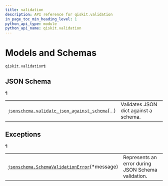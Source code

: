 ```yaml
---
title: validation
description: API reference for qiskit.validation
in_page_toc_min_heading_level: 1
python_api_type: module
python_api_name: qiskit.validation
---
```


<span id="module-qiskit.validation" />

<span id="qiskit-validation" />

# Models and Schemas

<span id="module-qiskit.validation" />

`qiskit.validation¶`

## JSON Schema

<span id="module-qiskit.validation" />

`¶`

|                                                                                                                                                                                                                                 |                                       |
| ------------------------------------------------------------------------------------------------------------------------------------------------------------------------------------------------------------------------------- | ------------------------------------- |
| [`jsonschema.validate_json_against_schema`](qiskit.validation.jsonschema.validate_json_against_schema#qiskit.validation.jsonschema.validate_json_against_schema "qiskit.validation.jsonschema.validate_json_against_schema")(…) | Validates JSON dict against a schema. |

## Exceptions

<span id="module-qiskit.validation" />

`¶`

|                                                                                                                                                                                                             |                                                    |
| ----------------------------------------------------------------------------------------------------------------------------------------------------------------------------------------------------------- | -------------------------------------------------- |
| [`jsonschema.SchemaValidationError`](qiskit.validation.jsonschema.SchemaValidationError#qiskit.validation.jsonschema.SchemaValidationError "qiskit.validation.jsonschema.SchemaValidationError")(\*message) | Represents an error during JSON Schema validation. |

